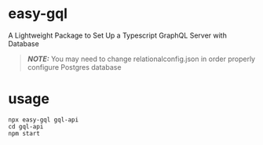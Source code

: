 # easy-gql
A Lightweight Package to Set Up a Typescript GraphQL Server with Database

> **_NOTE:_**  You may need to change relationalconfig.json in order properly configure Postgres database

# usage
```
npx easy-gql gql-api
cd gql-api
npm start
```

